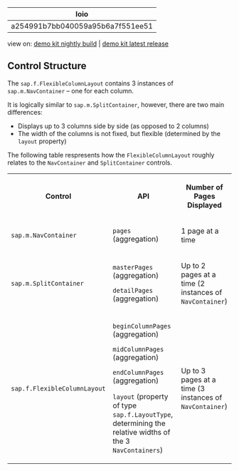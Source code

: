 <!-- loioa254991b7bb040059a95b6a7f551ee51 -->

| loio |
| -----|
| a254991b7bb040059a95b6a7f551ee51 |

<div id="loio">

view on: [demo kit nightly build](https://openui5nightly.hana.ondemand.com/#/topic/a254991b7bb040059a95b6a7f551ee51) | [demo kit latest release](https://openui5.hana.ondemand.com/#/topic/a254991b7bb040059a95b6a7f551ee51)</div>

## Control Structure

The `sap.f.FlexibleColumnLayout` contains 3 instances of `sap.m.NavContainer` – one for each column.

It is logically similar to `sap.m.SplitContainer`, however, there are two main differences:

-   Displays up to 3 columns side by side \(as opposed to 2 columns\)
-   The width of the columns is not fixed, but flexible \(determined by the `layout` property\)

The following table respresents how the `FlexibleColumnLayout` roughly relates to the `NavContainer` and `SplitContainer` controls.


<table>
<tr>
<th>

Control



</th>
<th>

API



</th>
<th>

Number of Pages Displayed



</th>
</tr>
<tr>
<td>

 `sap.m.NavContainer` 



</td>
<td>

 `pages` \(aggregation\)



</td>
<td>

1 page at a time



</td>
</tr>
<tr>
<td>

 `sap.m.SplitContainer` 



</td>
<td>

`masterPages` \(aggregation\)

`detailPages` \(aggregation\)



</td>
<td>

Up to 2 pages at a time \(2 instances of `NavContainer`\)



</td>
</tr>
<tr>
<td>

 `sap.f.FlexibleColumnLayout` 



</td>
<td>

`beginColumnPages` \(aggregation\)

`midColumnPages` \(aggregation\)

`endColumnPages` \(aggregation\)

`layout` \(property of type `sap.f.LayoutType`, determining the relative widths of the 3 `NavContainers`\)



</td>
<td>

Up to 3 pages at a time \(3 instances of `NavContainer`\)



</td>
</tr>
</table>

